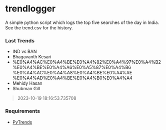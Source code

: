 # trendlogger
A simple python script which logs the top five searches of the day in India.<br>See the trend.csv for the history.<br>

<!-- Last Trends -->
### Last Trends
* IND vs BAN
* Bhagavanth Kesari
* %E0%A4%AC%E0%A4%BE%E0%A4%82%E0%A4%97%E0%A4%B2%E0%A4%BE%E0%A4%A6%E0%A5%87%E0%A4%B6 %E0%A4%AC%E0%A4%A8%E0%A4%BE%E0%A4%AE %E0%A4%AD%E0%A4%BE%E0%A4%B0%E0%A4%A4
* Mehidy Hasan
* Shubman Gill
> 2023-10-19 18:16:53.735708

<!-- Requirements -->
### Requirements
* [PyTrends](https://github.com/dreyco676/pytrends)
